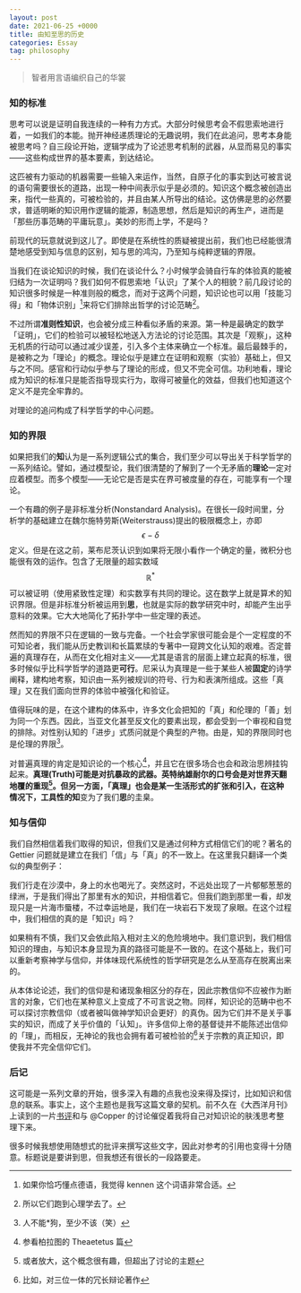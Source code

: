 ```yaml
---
layout: post
date: 2021-06-25 +0000
title: 由知至思的历史
categories: Essay
tag: philosophy
---
```


> 智者用言语编织自己的华裳

### 知的标准

思考可以说是证明自我连续的一种有力方式。大部分时候思考会不假思索地进行着，一如我们的本能。抛开神经递质理论的无趣说明，我们在此追问，思考本身能被思考吗？自三段论开始，逻辑学成为了论述思考机制的武器，从显而易见的事实——这些构成世界的基本要素，到达结论。

这匹被有力驱动的机器需要一些输入来运作，当然，自原子化的事实到达可被言说的语句需要很长的道路，出现一种中间表示似乎是必须的。知识这个概念被创造出来，指代一些真的，可被检验的，并且由某人所导出的结论。这仿佛是思的必然要求，普适明晰的知识用作逻辑的能源，制造思想，然后是知识的再生产，进而是「那些历事范畴的平庸玩意」。美妙的形而上学，不是吗？

前现代的玩意就说到这儿了。即使是在系统性的质疑被提出前，我们也已经能很清楚地感受到知与信息的区别，知与思的鸿沟，乃至知与纯粹逻辑的界限。

当我们在谈论知识的时候，我们在谈论什么？小时候学会骑自行车的体验真的能被归结为一次证明吗？我们如何不假思索地「认识」了某个人的相貌？前几段讨论的知识很多时候是一种准则般的概念，而对于这两个问题，知识论也可以用「技能习得」和「物体识别」[^1]来将它们排除出哲学的讨论范畴[^2]。

不过所谓**准则性知识**，也会被分成三种看似矛盾的来源。第一种是最确定的数学「证明」，它们的检验可以被轻松地送入方法论的讨论范围。其次是「观察」，这种无机质的行动可以通过减少误差，引入多个主体来确立一个标准。最后最棘手的，是被称之为「理论」的概念。理论似乎是建立在证明和观察（实验）基础上，但又与之不同。感官和行动似乎参与了理论的形成，但又不完全可信。功利地看，理论成为知识的标准只是能否指导现实行为，取得可被量化的效益，但我们也知道这个定义不是完全牢靠的。

对理论的追问构成了科学哲学的中心问题。

### 知的界限

如果把我们的**知**认为是一系列逻辑公式的集合，我们至少可以导出关于科学哲学的一系列结论。譬如，通过模型论，我们很清楚的了解到了一个无矛盾的**理论**一定对应着模型。而多个模型——无论它是否是实在界可被度量的存在，可能享有一个理论。

一个有趣的例子是非标准分析(Nonstandard Analysis)。在很长一段时间里，分析学的基础建立在魏尔施特劳斯(Weiterstrauss)提出的极限概念上，亦即 $$\epsilon-\delta$$ 定义。但是在这之前，莱布尼茨认识到如果将无限小看作一个确定的量，微积分也能很有效的运作。包含了无限量的超实数域 $$\mathbb{R}^{*}$$ 可以被证明（使用紧致性定理）和实数享有共同的理论。这在数学上就是算术的知识界限。但是非标准分析被运用到**思**，也就是实际的数学研究中时，却能产生出乎意料的效果。它大大地简化了拓扑学中一些定理的表述。

然而知的界限不只在逻辑的一致与完备。一个社会学家很可能会是个一定程度的不可知论者，我们能从历史教训和长篇累牍的专著中一窥跨文化认知的艰难。否定普遍的真理存在，从而在文化相对主义——尤其是语言的层面上建立起真的标准，很多时候似乎比科学哲学的道路更**可行**。尼采认为真理是一些于某些人被**固定**的诗学阐释，建构地考察，知识由一系列被规训的符号、行为和表演所组成。这些「真理」又在我们面向世界的体验中被强化和验证。

值得玩味的是，在这个建构的体系中，许多文化会把知的「真」和伦理的「善」划为同一个东西。因此，当亚文化甚至反文化的要素出现，都会受到一个审视和自觉的排除。对性别认知的「进步」式质问就是个典型的产物。由是，知的界限同时也是伦理的界限[^3]。

对普遍真理的肯定是知识论的一个核心[^4]，并且它在很多场合也会和政治思辨挂钩起来。**真理(Truth)**可能是对抗暴政的武器。英特纳雄耐尔的口号会是对世界天翻地覆的重现[^5]。但另一方面，「真理」也会是某一生活形式的扩张和引入，在这种情况下，工具性的**知**变为了我们**思**的圭臬。

### 知与信仰

我们自然相信着我们取得的知识，但我们又是通过何种方式相信它们的呢？著名的 Gettier 问题就是建立在我们「信」与「真」的不一致上。在这里我只翻译一个类似的典型例子：

我们行走在沙漠中，身上的水也喝光了。突然这时，不远处出现了一片郁郁葱葱的绿洲，于是我们得出了那里有水的知识，并相信着它。但我们跑到那里一看，却发现只是一片海市蜃楼，不过幸运地是，我们在一块岩石下发现了泉眼。在这个过程中，我们相信的真的是「知识」吗？

如果稍有不慎，我们又会依此陷入相对主义的危险境地中。我们意识到，我们相信知识的理由，与知识本身显现为真的路径可能是不一致的。在这个基础上，我们可以重新考察神学与信仰，并体味现代系统性的哲学研究是怎么从至高存在脱离出来的。

从本体论论述，我们的信仰是和诸现象相区分的存在，因此宗教信仰不应被作为断言的对象，它们也在某种意义上变成了不可言说之物。同样，知识论的范畴中也不可以探讨宗教信仰（或者被叫做神学知识会更好）的真伪。因为它们并不是关乎事实的知识，而成了关乎价值的「认知」。许多信仰上帝的基督徒并不能陈述出信仰的「理」，而相反，无神论的我也会拥有着可被检验的[^6]关于宗教的真正知识，即使我并不完全信仰它们。

### 后记

这可能是一系列文章的开始，很多深入有趣的点我也没来得及探讨，比如知识和信息的联系。事实上，这个主题也是我写这篇文章的契机。前不久在《大西洋月刊》上读到的一片[书评](https://www.theatlantic.com/culture/archive/2021/06/information-efficiency-history-filing-cabinet/619106/)和与 @Copper 的讨论催促着我将自己对知识论的肤浅思考整理下来。

很多时候我想使用随想式的批评来撰写这些文字，因此对参考的引用也变得十分随意。标题说是要讲到思，但我想还有很长的一段路要走。

[^1]: 如果你恰巧懂点德语，我觉得 kennen 这个词语非常合适。
[^2]: 所以它们跑到心理学去了。
[^3]: 人不能*狗，至少不该（笑）
[^4]: 参看柏拉图的 Theaetetus 篇
[^5]: 或者放大，这个概念很有趣，但超出了讨论的主题
[^6]: 比如，对三位一体的冗长辩论著作
